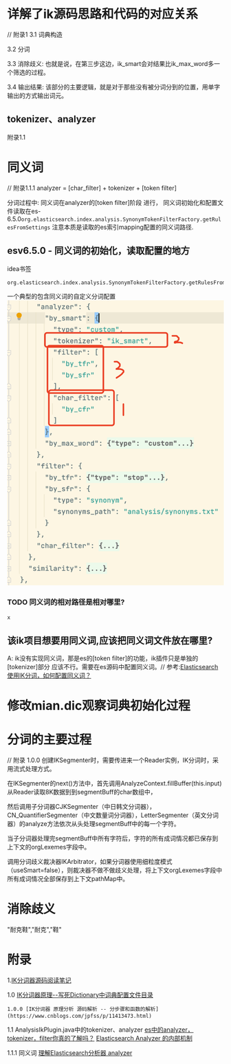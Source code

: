 
# 详解了ik源码思路和代码的对应关系
// 附录1
3.1 词典构造

3.2 分词

3.3 消除歧义: 也就是说，在第三步这边，ik_smart会对结果比ik_max_word多一个筛选的过程。

3.4 输出结果: 该部分的主要逻辑，就是对于那些没有被分词分到的位置，用单字输出的方式输出词元。

## tokenizer、analyzer
附录1.1


# 同义词
// 附录1.1.1
analyzer = [char_filter] + tokenizer + [token filter]

分词过程中: 同义词在analyzer的[token filter]阶段 进行，
同义词初始化和配置文件读取在es-6.5.0`org.elasticsearch.index.analysis.SynonymTokenFilterFactory.getRulesFromSettings`
注意本质是读取的es索引mapping配置的同义词路径.

## esv6.5.0 - 同义词的初始化，读取配置的地方
idea书签
```shell script
org.elasticsearch.index.analysis.SynonymTokenFilterFactory.getRulesFromSettings
```

一个典型的包含同义词的自定义分词配置
![包含同义词的分词过程](包含同义词的分词过程.png)

### TODO 同义词的相对路径是相对哪里?
```shell script
x
```

## 该ik项目想要用同义词,应该把同义词文件放在哪里?
A: ik没有实现同义词，那是es的[token filter]的功能，ik插件只是单独的[tokenizer]部分
应该不行。需要在es源码中配置同义词。// 参考:[Elasticsearch 使用IK分词，如何配置同义词？](https://elasticsearch.cn/?/question/29)


# 修改mian.dic观察词典初始化过程


# 分词的主要过程
//  附录 1.0.0 
创建IKSegmenter时，需要传进来一个Reader实例，IK分词时，采用流式处理方式。

在IKSegmenter的next()方法中，首先调用AnalyzeContext.fillBuffer(this.input)从Reader读取8K数据到到segmentBuff的char数组中，

然后调用子分词器CJKSegmenter（中日韩文分词器），CN_QuantifierSegmenter（中文数量词分词器），LetterSegmenter（英文分词器）的analyze方法依次从头处理segmentBuff中的每一个字符。

当子分词器处理完segmentBuff中所有字符后，字符的所有成词情况都已保存到上下文的orgLexemes字段中。

调用分词歧义裁决器IKArbitrator，如果分词器使用细粒度模式（useSmart=false），则裁决器不做不做歧义处理，将上下文orgLexemes字段中所有成词情况全部保存到上下文pathMap中。

# 消除歧义
"耐克鞋","耐克","鞋"



# 附录
1.[IK分词器源码阅读笔记](https://www.aramigo.ltd/index.php/archives/88/)

1.0 [IK分词器原理--写死Dictionary中词典配置文件目录](https://juejin.cn/post/6845166891120476168)

    1.0.0 [IK分词器 原理分析 源码解析 -- 分步骤和函数的解析](https://www.cnblogs.com/jpfss/p/11413473.html)

1.1 AnalysisIkPlugin.java中的tokenizer、analyzer 
[es中的analyzer，tokenizer，filter你真的了解吗？](https://cloud.tencent.com/developer/article/1851823?from=article.detail.1706529)
[Elasticsearch Analyzer 的内部机制](https://mednoter.com/all-about-analyzer-part-one.html)

1.1.1 同义词 [理解Elasticsearch分析器 analyzer](https://juejin.cn/post/6939396159983222815)